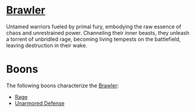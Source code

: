 # [Brawler](Brawler.md)
Untamed warriors fueled by primal fury, embodying the raw essence of chaos and unrestrained power. Channeling their inner beasts, they unleash a torrent of unbridled rage, becoming living tempests on the battlefield, leaving destruction in their wake.

# Boons
The following boons characterize the [Brawler](Brawler.md):

- [Rage](../Boons/Rage.md)
- [Unarmored Defense](../Boons/Unarmored%20Defense.md)
